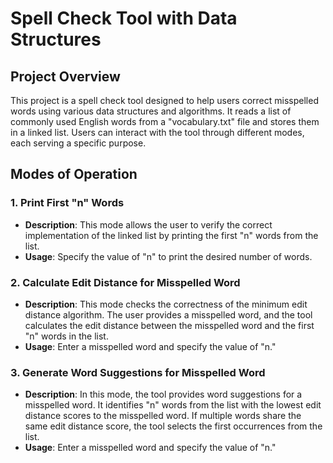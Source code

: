 # Spell Check Tool with Data Structures

## Project Overview

This project is a spell check tool designed to help users correct misspelled words using various data structures and algorithms. It reads a list of commonly used English words from a "vocabulary.txt" file and stores them in a linked list. Users can interact with the tool through different modes, each serving a specific purpose.

## Modes of Operation

### 1. Print First "n" Words

- **Description**: This mode allows the user to verify the correct implementation of the linked list by printing the first "n" words from the list.
- **Usage**: Specify the value of "n" to print the desired number of words.

### 2. Calculate Edit Distance for Misspelled Word

- **Description**: This mode checks the correctness of the minimum edit distance algorithm. The user provides a misspelled word, and the tool calculates the edit distance between the misspelled word and the first "n" words in the list.
- **Usage**: Enter a misspelled word and specify the value of "n."

### 3. Generate Word Suggestions for Misspelled Word

- **Description**: In this mode, the tool provides word suggestions for a misspelled word. It identifies "n" words from the list with the lowest edit distance scores to the misspelled word. If multiple words share the same edit distance score, the tool selects the first occurrences from the list.
- **Usage**: Enter a misspelled word and specify the value of "n."
